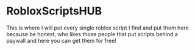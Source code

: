 # RobloxScriptsHUB
This is where I will put every single roblox script I find and put them here because be honest, who likes those people that put scripts behind a paywall and here you can get them for free!
